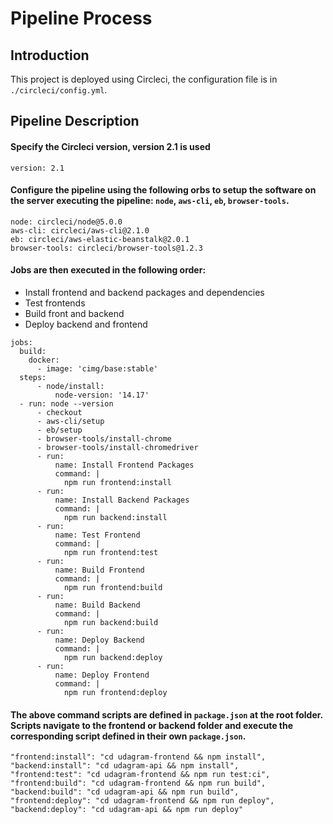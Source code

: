 # Pipeline Process

## Introduction

This project is deployed using Circleci, the configuration file is in `./circleci/config.yml`.
## Pipeline Description
#### Specify the Circleci version, version 2.1 is used
```
version: 2.1
```
#### Configure the pipeline using the following orbs to setup the software on the server executing the pipeline: `node`, `aws-cli`, `eb`, `browser-tools`.
```
node: circleci/node@5.0.0  
aws-cli: circleci/aws-cli@2.1.0  
eb: circleci/aws-elastic-beanstalk@2.0.1  
browser-tools: circleci/browser-tools@1.2.3
```
#### Jobs are then executed in the following order:
- Install frontend and backend packages and dependencies
- Test frontends
- Build front and backend
- Deploy backend and frontend
```
jobs:  
  build:  
    docker:  
      - image: 'cimg/base:stable'  
  steps:  
      - node/install:  
          node-version: '14.17'  
  - run: node --version  
      - checkout  
      - aws-cli/setup  
      - eb/setup  
      - browser-tools/install-chrome  
      - browser-tools/install-chromedriver  
      - run:  
          name: Install Frontend Packages  
          command: |  
            npm run frontend:install  
      - run:  
          name: Install Backend Packages  
          command: |  
            npm run backend:install  
      - run:  
          name: Test Frontend  
          command: |  
            npm run frontend:test  
      - run:  
          name: Build Frontend  
          command: |  
            npm run frontend:build  
      - run:  
          name: Build Backend  
          command: |  
            npm run backend:build  
      - run:  
          name: Deploy Backend  
          command: |  
            npm run backend:deploy  
      - run:  
          name: Deploy Frontend  
          command: |  
            npm run frontend:deploy
```

#### The above command scripts are defined in `package.json` at the root folder. Scripts navigate to the frontend or backend folder and execute the corresponding script defined in their own `package.json`.
```
"frontend:install": "cd udagram-frontend && npm install",  
"backend:install": "cd udagram-api && npm install",  
"frontend:test": "cd udagram-frontend && npm run test:ci",  
"frontend:build": "cd udagram-frontend && npm run build",  
"backend:build": "cd udagram-api && npm run build",  
"frontend:deploy": "cd udagram-frontend && npm run deploy",  
"backend:deploy": "cd udagram-api && npm run deploy"
```